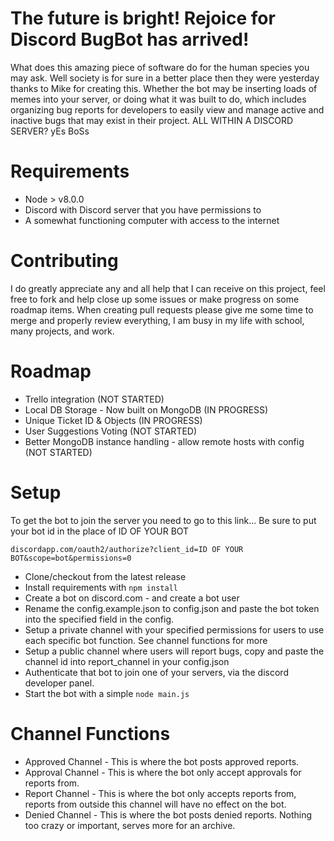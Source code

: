 # The future is bright! Rejoice for Discord BugBot has arrived!
What does this amazing piece of software do for the human species you may ask.
Well society is for sure in a better place then they were yesterday thanks to Mike for creating this. Whether the bot may be inserting loads of memes into your server, or doing what it was built to do, which includes organizing bug reports for developers to easily view and manage active and inactive bugs that may exist in their project.
ALL WITHIN A DISCORD SERVER? yEs BoSs 

# Requirements
* Node > v8.0.0
* Discord with Discord server that you have permissions to
* A somewhat functioning computer with access to the internet

# Contributing
I do greatly appreciate any and all help that I can receive on this project, feel free to
fork and help close up some issues or make progress on some roadmap items. When creating pull requests
please give me some time to merge and properly review everything, I am busy in my
life with school, many projects, and work. 

# Roadmap
* Trello integration (NOT STARTED)
* Local DB Storage - Now built on MongoDB (IN PROGRESS)
* Unique Ticket ID & Objects (IN PROGRESS)
* User Suggestions Voting (NOT STARTED)
* Better MongoDB instance handling - allow remote hosts with config (NOT STARTED)

# Setup
To get the bot to join the server you need to go to this link... Be sure to put your bot id in the 
place of ID OF YOUR BOT

```discordapp.com/oauth2/authorize?client_id=ID OF YOUR BOT&scope=bot&permissions=0```


* Clone/checkout from the latest release
* Install requirements with ```npm install```
* Create a bot on discord.com - and create a bot user
* Rename the config.example.json to config.json and paste the bot token into the specified field in the config.
* Setup a private channel with your specified permissions for users to use each specific bot function. See channel functions for more
* Setup a public channel where users will report bugs, copy and paste the channel id into report_channel in your config.json
* Authenticate that bot to join one of your servers, via the discord developer panel.
* Start the bot with a simple ```node main.js```

# Channel Functions
* Approved Channel - This is where the bot posts approved reports.
* Approval Channel - This is where the bot only accept approvals for reports from.
* Report Channel - This is where the bot only accepts reports from, reports from outside this channel will have no effect on the bot.
* Denied Channel - This is where the bot posts denied reports. Nothing too crazy or important, serves more for an archive.